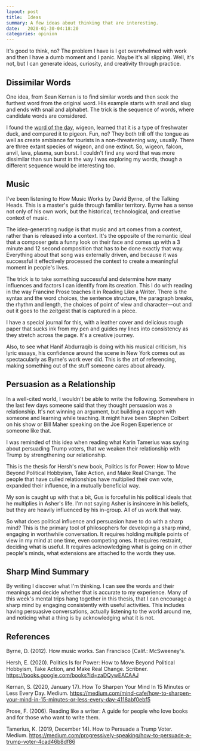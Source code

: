```yaml
---
layout: post
title:  Ideas
summary: A few ideas about thinking that are interesting.
date:   2020-01-30-04:18:20
categories: opinion
---
```


It's good to think, no? The problem I have is I get overwhelmed with work and then I have a dumb moment and I panic. Maybe it's all slipping. Well, it's not, but I can generate ideas, curiosity, and creativity through practice.

## Dissimilar Words

One idea, from Sean Kernan is to find similar words and then seek the furthest word from the original word. His example starts with snail and slug and ends with snail and alphabet. The trick is the sequence of words, where candidate words are considered.

I found the [word of the day](randomword.com), wigeon, learned that it is a type of freshwater duck, and compared it to pigeon. Fun, no? They both trill off the tongue as well as create ambiance for tourists in a non-threatening way, usually. There are three extant species of wigeon, and one extinct. So, wigeon, falcon, anvil, lava, plasma, sun burst. I couldn't find any word that was more dissimilar than sun burst in the way I was exploring my words, though a different sequence would be interesting too.

## Music

I've been listening to How Music Works by David Byrne, of the Talking Heads. This is a master's guide through familiar territory. Byrne has a sense not only of his own work, but the historical, technological, and creative context of music.

The idea-generating nudge is that music and art comes from a context, rather than is released into a context. It's the opposite of the romantic ideal that a composer gets a funny look on their face and comes up with a 3 minute and 12 second composition that has to be done exactly that way. Everything about that song was externally driven, and because it was successful it effectively processed the context to create a meaningful moment in people's lives.

The trick is to take something successful and determine how many influences and factors I can identify from its creation. This I do with reading in the way Francine Prose teaches it in Reading Like a Writer. There is the syntax and the word choices, the sentence structure, the paragraph breaks, the rhythm and length, the choices of point of view and character—out and out it goes to the zeitgeist that is captured in a piece.

I have a special journal for this, with a leather cover and delicious rough paper that sucks ink from my pen and guides my lines into consistency as they stretch across the page. It's a creative journey.

Also, to see what Hanif Abdurraqib is doing with his musical criticism, his lyric essays, his confidence around the scene in New York comes out as spectacularly as Byrne's work ever did. This is the art of referencing, making something out of the stuff someone cares about already.

## Persuasion as a Relationship

In a well-cited world, I wouldn't be able to write the following. Somewhere in the last few days someone said that they thought persuasion was a relationship. It's not winning an argument, but building a rapport with someone and learning while teaching. It might have been Stephen Colbert on his show or Bill Maher speaking on the Joe Rogen Experience or someone like that.

I was reminded of this idea when reading what Karin Tamerius was saying about persuading Trump voters, that we weaken their relationship with Trump by strengthening our relationship.

This is the thesis for Hersh's new book, Politics Is for Power: How to Move Beyond Political Hobbyism, Take Action, and Make Real Change. The people that have culled relationships have multiplied their own vote, expanded their influence, in a mutually beneficial way.

My son is caught up with that a bit, Gus is forceful in his political ideals that he multiplies in Asher's life. I'm not saying Asher is insincere in his beliefs, but they are heavily influenced by his in-group. All of us work that way.

So what does political influence and persuasion have to do with a sharp mind? This is the primary tool of philosophers for developing a sharp mind, engaging in worthwhile conversation. It requires holding multiple points of view in my mind at one time, even competing ones. It requires restraint, deciding what is useful. It requires acknowledging what is going on in other people's minds, what extensions are attached to the words they use.

## Sharp Mind Summary

By writing I discover what I'm thinking. I can see the words and their meanings and decide whether that is accurate to my experience. Many of this week's mental trips hang together in this thesis, that I can encourage a sharp mind by engaging consistently with useful activities. This includes having persuasive conversations, actually listening to the world around me, and noticing what a thing is by acknowledging what it is not.

## References

Byrne, D. (2012). How music works. San Francisco [Calif.: McSweeney's.

Hersh, E. (2020). Politics Is for Power: How to Move Beyond Political Hobbyism, Take Action, and Make Real Change. Scribner. https://books.google.com/books?id=zaDQywEACAAJ

Kernan, S. (2020, January 17). How To Sharpen Your Mind In 15 Minutes or Less Every Day. Medium. https://medium.com/mind-cafe/how-to-sharpen-your-mind-in-15-minutes-or-less-every-day-4118abf0ebf5

Prose, F. (2006). Reading like a writer: A guide for people who love books and for those who want to write them.

Tamerius, K. (2019, December 14). How to Persuade a Trump Voter. Medium. https://medium.com/progressively-speaking/how-to-persuade-a-trump-voter-4cad46b8df86

